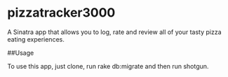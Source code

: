 # pizzatracker3000

A Sinatra app that allows you to log, rate and review all of your tasty pizza eating experiences.

##Usage

To use this app, just clone, run rake db:migrate and then run shotgun.
